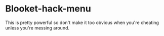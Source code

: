 # Blooket-hack-menu
This is pretty powerful so don't make it too obvious when you're cheating unless you're messing around.
